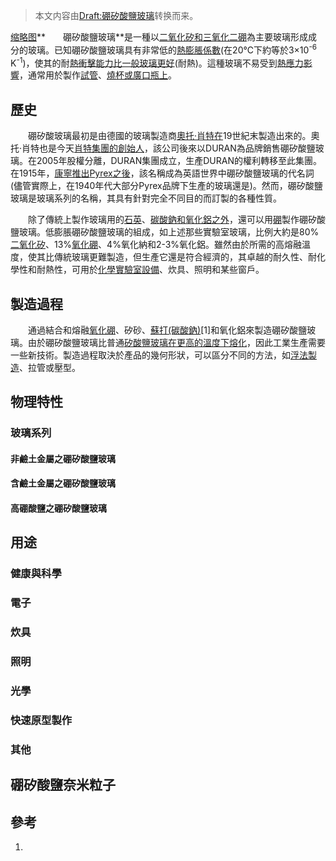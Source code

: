 > 本文内容由[Draft:硼矽酸鹽玻璃](https://zh.wikipedia.org/wiki/Draft:硼矽酸鹽玻璃)转换而来。


[缩略图](https://zh.wikipedia.org/wiki/File:GlassGuitarSlide.jpg "fig:缩略图")**　　硼矽酸鹽玻璃**是一種以[二氧化矽和](https://zh.wikipedia.org/wiki/二氧化矽 "wikilink")[三氧化二硼](../Page/三氧化二硼.md "wikilink")為主要玻璃形成成分的玻璃。已知硼矽酸鹽玻璃具有非常低的[熱膨脹係數](../Page/热膨胀系数.md "wikilink")(在20℃下約等於3×10<sup>-6</sup> K<sup>-1</sup>)，使其的耐[熱衝擊能力比一般玻璃更好](https://zh.wikipedia.org/wiki/热冲击 "wikilink")(耐熱)。這種玻璃不易受到[熱應力影響](https://zh.wikipedia.org/wiki/熱應力 "wikilink")，通常用於製作[試管](https://zh.wikipedia.org/wiki/試管 "wikilink")、[燒杯或廣口瓶上](../Page/烧杯.md "wikilink")。

## 歷史

　　硼矽酸玻璃最初是由德國的玻璃製造商[奧托·肖特在](../Page/奥托·肖特.md "wikilink")19世紀末製造出來的。奧托·肖特也是今天[肖特集團的創始人](../Page/肖特集团.md "wikilink")，該公司後來以DURAN為品牌銷售硼矽酸鹽玻璃。在2005年股權分離，DURAN集團成立，生產DURAN的權利轉移至此集團。在1915年，[康寧推出](../Page/康寧公司.md "wikilink")[Pyrex之後](../Page/派熱克斯玻璃.md "wikilink")，該名稱成為英語世界中硼矽酸鹽玻璃的代名詞(儘管實際上，在1940年代大部分Pyrex品牌下生產的玻璃還是)。然而，硼矽酸鹽玻璃是玻璃系列的名稱，其具有針對完全不同目的而訂製的各種性質。

　　除了傳統上製作玻璃用的[石英](../Page/石英.md "wikilink")、[碳酸鈉和](../Page/碳酸钠.md "wikilink")[氧化鋁之外](../Page/氧化铝.md "wikilink")，還可以用[硼](../Page/硼.md "wikilink")製作硼矽酸鹽玻璃。低膨脹硼矽酸鹽玻璃的組成，如上述那些實驗室玻璃，比例大約是80%[二氧化矽](../Page/二氧化硅.md "wikilink")、13%[氧化硼](https://zh.wikipedia.org/wiki/氧化硼 "wikilink")、4%氧化納和2-3%氧化鋁。雖然由於所需的高熔融溫度，使其比傳統玻璃更難製造，但生產它還是符合經濟的，其卓越的耐久性、耐化學性和耐熱性，可用於[化學](../Page/化學.md "wikilink")[實驗室設備](https://zh.wikipedia.org/wiki/實驗室 "wikilink")、炊具、照明和某些窗戶。

## 製造過程

　　通過結合和熔融[氧化硼](../Page/三氧化二硼.md "wikilink")、矽砂、[蘇打(碳酸鈉)](../Page/碳酸钠.md "wikilink")\[1\]和氧化鋁來製造硼矽酸鹽玻璃。由於硼矽酸鹽玻璃比普通[矽酸鹽玻璃在更高的溫度下熔化](https://zh.wikipedia.org/wiki/矽酸鹽 "wikilink")，因此工業生產需要一些新技術。製造過程取決於產品的幾何形狀，可以區分不同的方法，如[浮法製造](https://zh.wikipedia.org/wiki/浮法玻璃 "wikilink")、拉管或壓型。

## 物理特性

### 玻璃系列

#### 非鹼土金屬之硼矽酸鹽玻璃

#### 含鹼土金屬之硼矽酸鹽玻璃

#### 高硼酸鹽之硼矽酸鹽玻璃

## 用途

### 健康與科學

### 電子

### 炊具

### 照明

### 光學

### 快速原型製作

### 其他

## 硼矽酸鹽奈米粒子

## 參考

<references />

1.